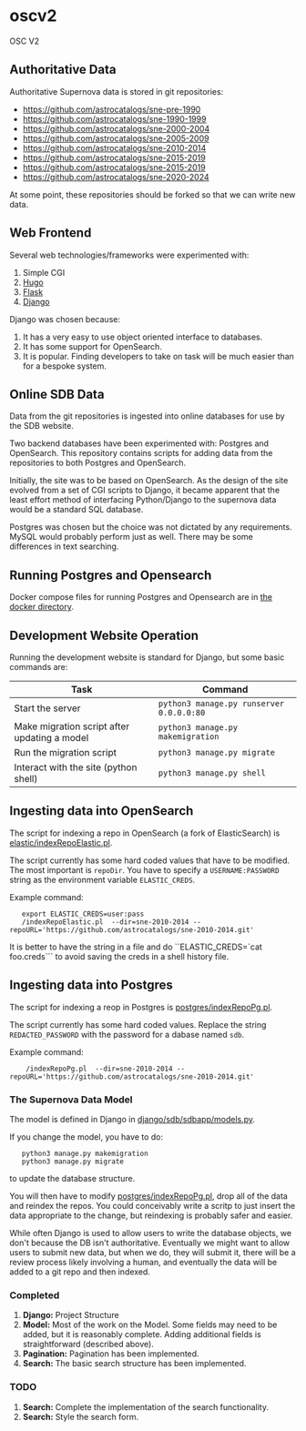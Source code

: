 # oscv2
OSC V2

## Authoritative Data

Authoritative Supernova data is stored in git repositories:

* https://github.com/astrocatalogs/sne-pre-1990
* https://github.com/astrocatalogs/sne-1990-1999
* https://github.com/astrocatalogs/sne-2000-2004
* https://github.com/astrocatalogs/sne-2005-2009
* https://github.com/astrocatalogs/sne-2010-2014
* https://github.com/astrocatalogs/sne-2015-2019
* https://github.com/astrocatalogs/sne-2015-2019
* https://github.com/astrocatalogs/sne-2020-2024

At some point, these repositories should be forked so that we can 
write new data.

## Web Frontend

Several web technologies/frameworks were experimented with:

1. Simple CGI 
2. [Hugo](https://gohugo.io/)
3. [Flask](https://flask.palletsprojects.com/en/2.3.x/)
4. [Django](https://www.djangoproject.com/)

Django was chosen because:

1. It has a very easy to use object oriented interface to databases.
2. It has some support for OpenSearch.
3. It is popular. Finding developers to take on task will be much easier than for a bespoke system.

## Online SDB Data

Data from the git repositories is ingested into online databases for use by the SDB website.

Two backend databases have been experimented with: Postgres and OpenSearch. This
repository contains scripts for adding data from the repositories to both Postgres
and OpenSearch.

Initially, the site was to be based on OpenSearch. As the design of the site evolved from
a set of CGI scripts to Django, it became apparent that the least effort method of interfacing
Python/Django to the supernova data would be a standard SQL database.

Postgres was chosen but the choice was not dictated by any requirements. MySQL would probably perform just as well. There may be some differences in text searching. 

## Running Postgres and Opensearch

Docker compose files for running Postgres and Opensearch are in [the docker directory](docker/).

## Development Website Operation

Running the development website is standard for Django, but some basic commands are:


|Task   | Command|
|-------|--------|
|Start the server | `python3 manage.py runserver 0.0.0.0:80` |
|Make migration script after updating a model | `python3 manage.py makemigration` |
|Run the migration script | `python3 manage.py migrate` |
|Interact with the site (python shell) | `python3 manage.py shell` |


## Ingesting data into OpenSearch

The script for indexing a repo in OpenSearch (a fork of ElasticSearch) is [elastic/indexRepoElastic.pl](elastic/indexRepoElastic.pl).

The script currently has some hard coded values that have to be modified. The most important is `repoDir`. You have to specify
a `USERNAME:PASSWORD` string as the environment variable `ELASTIC_CREDS`.

Example command:
```
   export ELASTIC_CREDS=user:pass
   /indexRepoElastic.pl  --dir=sne-2010-2014 --repoURL='https://github.com/astrocatalogs/sne-2010-2014.git'

```
It is better to have the string in a file and do ``ELASTIC_CREDS=`cat foo.creds``` to avoid saving the creds in a shell history file.

## Ingesting data into Postgres

The script for indexing a reop in Postgres is [postgres/indexRepoPg.pl](postgres/indexRepoPg.pl).

The script currently has some hard coded values. Replace the string `REDACTED_PASSWORD` with the password for a dabase named `sdb`.

Example command:
```
    /indexRepoPg.pl  --dir=sne-2010-2014 --repoURL='https://github.com/astrocatalogs/sne-2010-2014.git'
```

### The Supernova Data Model

The model is defined in Django in [django/sdb/sdbapp/models.py](django/sdb/sdbapp/models.py).

If you change the model, you have to do:
```
   python3 manage.py makemigration
   python3 manage.py migrate
```

to update the database structure.

You will then have to modify [postgres/indexRepoPg.pl](postgres/indexRepoPg.pl), drop all of the data and reindex the repos. You could conceivably write a scritp to just insert the data appropriate to the change, but reindexing is probably safer and easier.

While often Django is used to allow users to write the database objects, we don't because the DB isn't
authoritative. Eventually we might want to allow users to submit new data, but when we do, they will
submit it, there will be a review process likely involving a human, and eventually the data will be
added to a git repo and then indexed.

### Completed

1. __Django:__ Project Structure
2. __Model:__ Most of the work on the Model. Some fields may need to be added, but it is reasonably complete. Adding additional fields is straightforward (described above).
3. __Pagination:__ Pagination has been implemented. 
4. __Search:__ The basic search structure has been implemented.

### TODO

1. __Search:__ Complete the implementation of the search functionality.
2. __Search:__ Style the search form.
